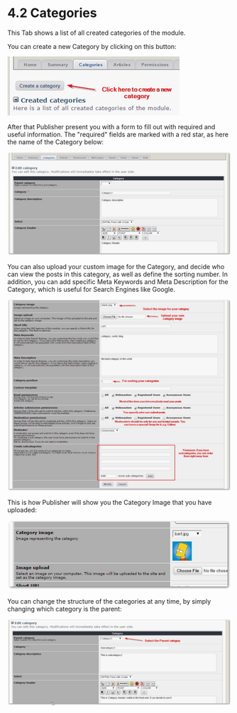 # 4.2 Categories

This Tab shows a list of all created categories of the module.

You can create a new Category by clicking on this button:

![](../assets/cat0.jpg)

After that Publisher present you with a form to fill out with required and useful information. The "required" fields are marked with a red star, as here the name of the Category below: 

![](../assets/cat1.jpg)

You can also upload your custom image for the Category, and decide who can view the posts in this category, as well as define the sorting number. In addition, you can add specific Meta Keywords and Meta Description for the Category, which is useful for Search Engines like Google.

![](../assets/cat3.jpg)

This is how Publisher will show you the Category Image that you have uploaded:

![](../assets/cat5.jpg)

You can change the structure of the categories at any time, by simply changing which category is the parent:

![](../assets/cat4.jpg)